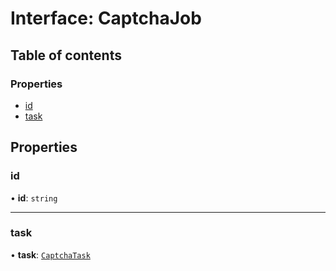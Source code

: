 # Interface: CaptchaJob

## Table of contents

### Properties

- [id](CaptchaJob.md#id)
- [task](CaptchaJob.md#task)

## Properties

### id

• **id**: `string`

___

### task

• **task**: [`CaptchaTask`](CaptchaTask.md)
